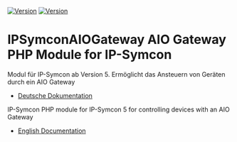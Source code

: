 [![Version](https://img.shields.io/badge/Symcon-PHPModul-red.svg)](https://www.symcon.de/service/dokumentation/entwicklerbereich/sdk-tools/sdk-php/)
[![Version](https://img.shields.io/badge/Symcon%20Version-5.0%20%3E-green.svg)](https://www.symcon.de/forum/threads/37412-IP-Symcon-5-0-%28Testing%29)


IPSymconAIOGateway AIO Gateway PHP Module for IP-Symcon
===


Modul für IP-Symcon ab Version 5. Ermöglicht das Ansteuern von Geräten durch ein AIO Gateway

 - [Deutsche Dokumentation](docs/de/README.md "Deutsche Dokumentation")
 
IP-Symcon PHP module for IP-Symcon 5 for controlling devices with an AIO Gateway

 - [English Documentation](docs/en/README.md "English documentation") 

